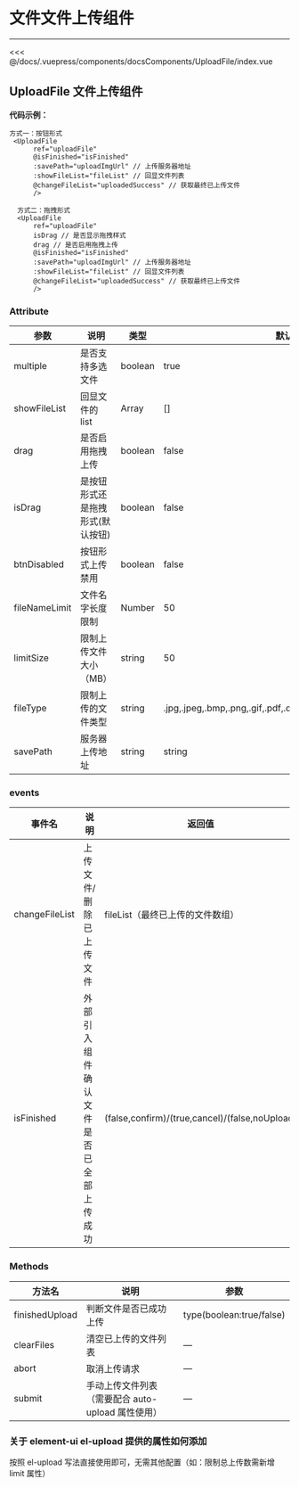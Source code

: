 # 文件文件上传组件

---

<common-code-format>
  <docsComponents-UploadFile-index slot="source"></docsComponents-UploadFile-index>
   <<< @/docs/.vuepress/components/docsComponents/UploadFile/index.vue
</common-code-format>

## UploadFile 文件上传组件

**代码示例：**

```
方式一：按钮形式
 <UploadFile
      ref="uploadFile"
      @isFinished="isFinished"
      :savePath="uploadImgUrl" // 上传服务器地址
      :showFileList="fileList" // 回显文件列表
      @changeFileList="uploadedSuccess" // 获取最终已上传文件
      />

  方式二：拖拽形式
  <UploadFile
      ref="uploadFile"
      isDrag // 是否显示拖拽样式
      drag // 是否启用拖拽上传
      @isFinished="isFinished"
      :savePath="uploadImgUrl" // 上传服务器地址
      :showFileList="fileList" // 回显文件列表
      @changeFileList="uploadedSuccess" // 获取最终已上传文件
      />
```

### Attribute

| 参数          | 说明                             | 类型    | 默认值                                                              |
| ------------- | -------------------------------- | ------- | ------------------------------------------------------------------- |
| multiple      | 是否支持多选文件                 | boolean | true                                                                |
| showFileList  | 回显文件的 list                  | Array   | []                                                                  |
| drag          | 是否启用拖拽上传                 | boolean | false                                                               |
| isDrag        | 是按钮形式还是拖拽形式(默认按钮) | boolean | false                                                               |
| btnDisabled   | 按钮形式上传禁用                 | boolean | false                                                               |
| fileNameLimit | 文件名字长度限制                 | Number  | 50                                                                  |
| limitSize     | 限制上传文件大小（MB）           | string  | 50                                                                  |
| fileType      | 限制上传的文件类型               | string  | .jpg,.jpeg,.bmp,.png,.gif,.pdf,.doc,.docx,.xls,.xlsx,.txt,.rar,.zip |
| savePath      | 服务器上传地址                   | string  | string                                                              |

### events

| 事件名         | 说明                                   | 返回值                                         |
| -------------- | -------------------------------------- | ---------------------------------------------- |
| changeFileList | 上传文件/删除已上传文件                | fileList（最终已上传的文件数组）               |
| isFinished     | 外部引入组件确认文件是否已全部上传成功 | (false,confirm)/(true,cancel)/(false,noUpload) |

### Methods

| 方法名         | 说明                                              | 参数                     |
| -------------- | ------------------------------------------------- | ------------------------ |
| finishedUpload | 判断文件是否已成功上传                            | type(boolean:true/false) |
| clearFiles     | 清空已上传的文件列表                              | —                        |
| abort          | 取消上传请求                                      | —                        |
| submit         | 手动上传文件列表（需要配合 auto-upload 属性使用） | —                        |

### 关于 element-ui el-upload 提供的属性如何添加

按照 el-upload 写法直接使用即可，无需其他配置（如：限制总上传数需新增 limit 属性）
